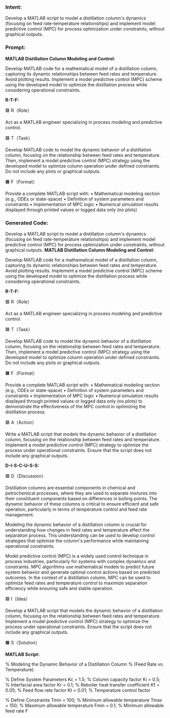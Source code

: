 ### Intent:
Develop a MATLAB script to model a distillation column's dynamics (focusing on feed rate-temperature relationships) and implement model predictive control (MPC) for process optimization under constraints, without graphical outputs.

### Prompt:
**MATLAB Distillation Column Modeling and Control:**

Develop MATLAB code for a mathematical model of a distillation column, capturing its dynamic relationships between feed rates and temperature. Avoid plotting results.
Implement a model predictive control (MPC) scheme using the developed model to optimize the distillation process while considering operational constraints.

**R-T-F:**

🟥 R（Role）

Act as a MATLAB engineer specializing in process modeling and predictive control.

🟩 T（Task）

Develop MATLAB code to model the dynamic behavior of a distillation column, focusing on the relationship between feed rates and temperature. Then, implement a model predictive control (MPC) strategy using the developed model to optimize column operation under defined constraints. Do not include any plots or graphical outputs.

🟧 F（Format）

Provide a complete MATLAB script with:
	•	Mathematical modeling section (e.g., ODEs or state-space)
	•	Definition of system parameters and constraints
	•	Implementation of MPC logic
	•	Numerical simulation results displayed through printed values or logged data only (no plots)

### Generated Code:
Develop a MATLAB script to model a distillation column's dynamics (focusing on feed rate-temperature relationships) and implement model predictive control (MPC) for process optimization under constraints, without graphical outputs.
**MATLAB Distillation Column Modeling and Control:**

Develop MATLAB code for a mathematical model of a distillation column, capturing its dynamic relationships between feed rates and temperature. Avoid plotting results.
Implement a model predictive control (MPC) scheme using the developed model to optimize the distillation process while considering operational constraints.

**R-T-F:**

🟥 R（Role）

Act as a MATLAB engineer specializing in process modeling and predictive control.

🟩 T（Task）

Develop MATLAB code to model the dynamic behavior of a distillation column, focusing on the relationship between feed rates and temperature. Then, implement a model predictive control (MPC) strategy using the developed model to optimize column operation under defined constraints. Do not include any plots or graphical outputs.

🟧 F（Format）

Provide a complete MATLAB script with:
	•	Mathematical modeling section (e.g., ODEs or state-space)
	•	Definition of system parameters and constraints
	•	Implementation of MPC logic
	•	Numerical simulation results displayed through printed values or logged data only (no plots) to demonstrate the effectiveness of the MPC control in optimizing the distillation process.

🟥 A（Action）

Write a MATLAB script that models the dynamic behavior of a distillation column, focusing on the relationship between feed rates and temperature. Implement a model predictive control (MPC) strategy to optimize the process under operational constraints. Ensure that the script does not include any graphical outputs.

**D-I-S-C-U-S-S:**

🟥 D（Discussion）

Distillation columns are essential components in chemical and petrochemical processes, where they are used to separate mixtures into their constituent components based on differences in boiling points. The dynamic behavior of these columns is critical to ensure efficient and safe operation, particularly in terms of temperature control and feed rate management.

Modeling the dynamic behavior of a distillation column is crucial for understanding how changes in feed rates and temperature affect the separation process. This understanding can be used to develop control strategies that optimize the column's performance while maintaining operational constraints.

Model predictive control (MPC) is a widely used control technique in process industries, particularly for systems with complex dynamics and constraints. MPC algorithms use mathematical models to predict future system behavior and generate optimal control actions based on predicted outcomes. In the context of a distillation column, MPC can be used to optimize feed rates and temperature control to maximize separation efficiency while ensuring safe and stable operation.

🟩 I（Idea）

Develop a MATLAB script that models the dynamic behavior of a distillation column, focusing on the relationship between feed rates and temperature. Implement a model predictive control (MPC) strategy to optimize the process under operational constraints. Ensure that the script does not include any graphical outputs.

🟧 S（Solution）

**MATLAB Script:**

% Modeling the Dynamic Behavior of a Distillation Column
% (Feed Rate vs. Temperature)

% Define System Parameters
Kc = 1.5; % Column capacity factor
Ki = 0.5; % Interfacial area factor
Kr = 0.1; % Reboiler heat transfer coefficient
Kf = 0.05; % Feed flow rate factor
Kt = 0.01; % Temperature control factor

% Define Constraints
Tmin = 100; % Minimum allowable temperature
Tmax = 150; % Maximum allowable temperature
Fmin = 0.1; % Minimum allowable feed rate
F
